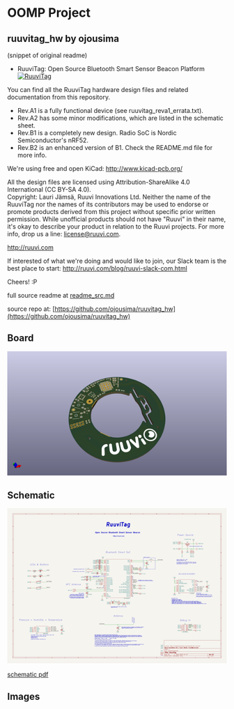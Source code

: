 # OOMP Project  
## ruuvitag_hw  by ojousima  
  
(snippet of original readme)  
  
- RuuviTag: Open Source Bluetooth Smart Sensor Beacon Platform  
[![RuuviTag](http://ruuvitag.com/assets/images/fb_ruuvitag.jpg)](http://ruuvitag.com)  
  
You can find all the RuuviTag hardware design files and related documentation from this repository.  
  
* Rev.A1 is a fully functional device (see ruuvitag_reva1_errata.txt).  
* Rev.A2 has some minor modifications, which are listed in the schematic sheet.  
* Rev.B1 is a completely new design. Radio SoC is Nordic Semiconductor's nRF52.  
* Rev.B2 is an enhanced version of B1. Check the README.md file for more info.  
  
We're using free and open KiCad: http://www.kicad-pcb.org/  
  
All the design files are licensed using Attribution-ShareAlike 4.0 International (CC BY-SA 4.0).  
Copyright: Lauri Jämsä, Ruuvi Innovations Ltd. Neither the name of the RuuviTag nor the names of its contributors may be used to endorse or promote products derived from this project without specific prior written permission. While unofficial products should not have "Ruuvi" in their name, it's okay to describe your product in relation to the Ruuvi projects. For more info, drop us a line: license@ruuvi.com.  
  
http://ruuvi.com  
  
If interested of what we're doing and would like to join, our Slack team is the best place to start: http://ruuvi.com/blog/ruuvi-slack-com.html  
  
Cheers! :P  
  
  full source readme at [readme_src.md](readme_src.md)  
  
source repo at: [https://github.com/ojousima/ruuvitag_hw](https://github.com/ojousima/ruuvitag_hw)  
## Board  
  
[![working_3d.png](working_3d_600.png)](working_3d.png)  
## Schematic  
  
[![working_schematic.png](working_schematic_600.png)](working_schematic.png)  
  
[schematic pdf](working_schematic.pdf)  
## Images  
